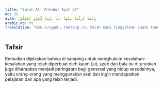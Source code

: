 ```yaml
---
title: "Surah Al-'Ankabut Ayat 35"
no: 35
ayah: وَلَقَدْ تَّرَكْنَا مِنْهَآ اٰيَةً ۢ بَيِّنَةً لِّقَوْمٍ يَّعْقِلُوْنَ 
arabic_no: ٣٥
translation: "Dan sungguh, tentang itu telah Kami tinggalkan suatu tanda yang nyata bagi orang-orang yang mengerti. "
---
```


## Tafsir

Kemudian dijelaskan bahwa di samping untuk menghukum kesalahan-kesalahan yang telah diperbuat oleh kaum Lut, azab dan bala itu diturunkan juga diharapkan menjadi peringatan bagi generasi yang hidup sesudahnya, yaitu orang-orang yang menggunakan akal dan ingin mendapatkan pelajaran dari apa yang telah terjadi.